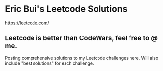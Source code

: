 # Eric Bui's Leetcode Solutions
https://leetcode.com/


## Leetcode is better than CodeWars, feel free to @ me.
Posting comprehensive solutions to my Leetcode challenges here. Will also include "best solutions" for each challenge.
